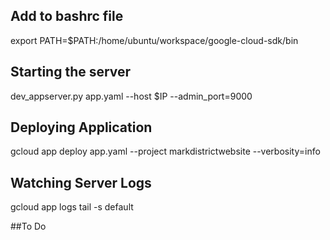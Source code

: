 ## Add to bashrc file
export PATH=$PATH:/home/ubuntu/workspace/google-cloud-sdk/bin

## Starting the server
dev_appserver.py app.yaml --host $IP --admin_port=9000

## Deploying Application 
gcloud app deploy app.yaml --project markdistrictwebsite --verbosity=info

## Watching Server Logs
gcloud app logs tail -s default

##To Do

